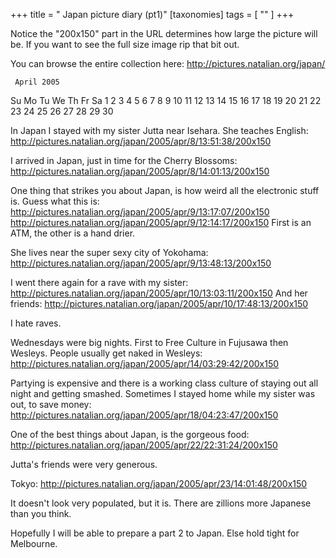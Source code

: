 +++
title = " Japan picture diary (pt1)"
[taxonomies]
tags = [ "" ]
+++

Notice the "200x150" part in the URL determines how large the picture
will be. If you want to see the full size image rip that bit out.

You can browse the entire collection here:
http://pictures.natalian.org/japan/

     April 2005     
Su Mo Tu We Th Fr Sa
                1  2
 3  4  5  6  7  8  9
10 11 12 13 14 15 16
17 18 19 20 21 22 23
24 25 26 27 28 29 30

In Japan I stayed with my sister Jutta near Isehara. She teaches
English:
http://pictures.natalian.org/japan/2005/apr/8/13:51:38/200x150

I arrived in Japan, just in time for the Cherry Blossoms:
http://pictures.natalian.org/japan/2005/apr/8/14:01:13/200x150

One thing that strikes you about Japan, is how weird all the electronic
stuff is. Guess what this is:
http://pictures.natalian.org/japan/2005/apr/9/13:17:07/200x150
http://pictures.natalian.org/japan/2005/apr/9/12:14:17/200x150
First is an ATM, the other is a hand drier.

She lives near the super sexy city of Yokohama:
http://pictures.natalian.org/japan/2005/apr/9/13:48:13/200x150

I went there again for a rave with my sister:
http://pictures.natalian.org/japan/2005/apr/10/13:03:11/200x150
And her friends:
http://pictures.natalian.org/japan/2005/apr/10/17:48:13/200x150

I hate raves.

Wednesdays were big nights. First to Free Culture in Fujusawa then
Wesleys. People usually get naked in Wesleys:
http://pictures.natalian.org/japan/2005/apr/14/03:29:42/200x150

Partying is expensive and there is a working class culture of staying
out all night and getting smashed. Sometimes I stayed home while my
sister was out, to save money:
http://pictures.natalian.org/japan/2005/apr/18/04:23:47/200x150

One of the best things about Japan, is the gorgeous food:
http://pictures.natalian.org/japan/2005/apr/22/22:31:24/200x150

Jutta's friends were very generous.

Tokyo:
http://pictures.natalian.org/japan/2005/apr/23/14:01:48/200x150

It doesn't look very populated, but it is. There are zillions more
Japanese than you think.

Hopefully I will be able to prepare a part 2 to Japan. Else hold tight
for Melbourne.


